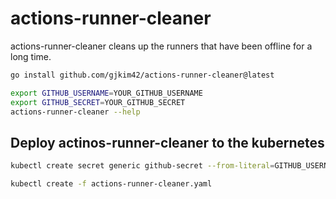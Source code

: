# actions-runner-cleaner

actions-runner-cleaner cleans up the runners that have been offline for a long
time.

```sh
go install github.com/gjkim42/actions-runner-cleaner@latest

export GITHUB_USERNAME=YOUR_GITHUB_USERNAME
export GITHUB_SECRET=YOUR_GITHUB_SECRET
actions-runner-cleaner --help
```

## Deploy actinos-runner-cleaner to the kubernetes

```sh
kubectl create secret generic github-secret --from-literal=GITHUB_USERNAME=${MY_USERNAME} --from-literal=GITHUB_SECRET=${MY_SECRET}

kubectl create -f actions-runner-cleaner.yaml
```

